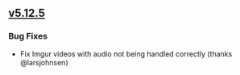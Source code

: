 ## [v5.12.5](https://github.com/honestbleeps/Reddit-Enhancement-Suite/releases/v5.12.5)

### Bug Fixes

- Fix Imgur videos with audio not being handled correctly (thanks @larsjohnsen)
